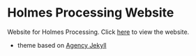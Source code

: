 Holmes Processing Website
====================

Website for Holmes Processing. Click [here](http://holmesprocessing.github.io/) to view the website.

* theme based on [Agency Jekyll](https://y7kim.github.io/agency-jekyll-theme)